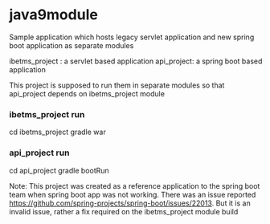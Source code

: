 # java9module
Sample application which hosts legacy servlet application and new spring boot application as separate modules

ibetms_project :  a servlet based application
api_project: a spring boot based application

This project is supposed to run them in separate modules so that api_project depends on ibetms_project module

### ibetms_project run
cd ibetms_project
gradle war

### api_project run
cd api_project
gradle bootRun

Note: This project was created as a reference application to the spring boot team when spring boot app was not working. There was an issue reported https://github.com/spring-projects/spring-boot/issues/22013. But it is an invalid issue, rather a fix required on the ibetms_project module build

